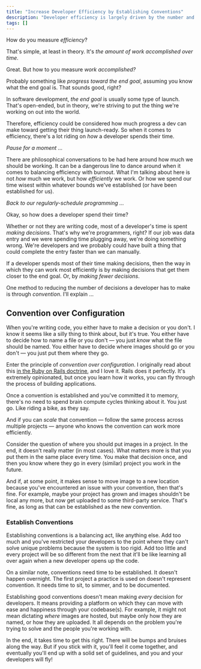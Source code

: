 ```yaml
---
title: "Increase Developer Efficiency by Establishing Conventions"
description: "Developer efficiency is largely driven by the number and type of decisions to make. That number can be reduced by establishing solid (but balanced) conventions."
tags: []
---
```


How do you measure _efficiency_?

That's simple, at least in theory. It's _the amount of work accomplished over time_.

Great. But how to you measure _work accomplished?_

Probably something like _progress toward the end goal_, assuming you know what the end goal is. That sounds good, right?

In software development, _the end goal_ is usually some type of launch. That's open-ended, but in theory, we're striving to put the thing we're working on out into the world.

Therefore, efficiency could be considered how much progress a dev can make toward getting their thing launch-ready. So when it comes to efficiency, there's a lot riding on _how_ a developer spends their time.

_Pause for a moment ..._

There are philosophical conversations to be had here around how much we should be working. It can be a dangerous line to dance around when it comes to balancing efficiency with burnout. What I'm talking about here is not _how_ much we work, but how _efficiently_ we work. Or how we spend our time wisest within whatever bounds we've established (or have been established for us).

_Back to our regularly-schedule programming ..._

Okay, so how does a developer spend their time?

Whether or not they are writing code, most of a developer's time is spent _making decisions_. That's why we're programmers, right? If our job was data entry and we were spending time plugging away, we're doing something wrong. We're developers and we probably could have built a thing that could complete the entry faster than we can manually.

If a developer spends most of their time making decisions, then the way in which they can work most efficiently is by making decisions that get them closer to the end goal. Or, by _making fewer decisions_.

One method to reducing the number of decisions a developer has to make is through _convention_. I'll explain ...

## Convention over Configuration

When you're writing code, you either have to make a decision or you don't. I know it seems like a silly thing to think about, but it's true. You either have to decide how to name a file or you don't — you just _know_ what the file should be named. You either have to decide where images should go or you don't — you just put them where they go.

Enter the principle of _convention over configuration_. I originally read about this [in the Ruby on Rails doctrine](https://rubyonrails.org/doctrine/#convention-over-configuration), and I love it. Rails does it perfectly. It's extremely opinionated, but once you learn how it works, you can fly through the process of building applications.

Once a convention is established and you've committed it to memory, there's no need to spend brain compute cycles thinking about it. You just go. Like riding a bike, as they say.

And if you can _scale_ that convention — follow the same process across multiple projects — anyone who knows the convention can work more efficiently.

Consider the question of where you should put images in a project. In the end, it doesn't really matter (in most cases). What matters more is that you put them in the same place every time. You make that decision once, and then you know where they go in every (similar) project you work in the future.

And if, at some point, it makes sense to move image to a new location because you've encountered an issue with your convention, then that's fine. For example, maybe your project has grown and images shouldn't be local any more, but now get uploaded to some third-party service. That's fine, as long as that can be established as the new convention.

### Establish Conventions

Establishing conventions is a balancing act, like anything else. Add too much and you've restricted your developers to the point where they can't solve unique problems because the system is too rigid. Add too little and every project will be so different from the next that it'll be like learning all over again when a new developer opens up the code.

On a similar note, conventions need time to be established. It doesn't happen overnight. The first project a practice is used on doesn't represent convention. It needs time to sit, to simmer, and to be documented.

Establishing good conventions doesn't mean making _every_ decision for developers. It means providing a platform on which they can move with ease and happiness through your codebase(s). For example, it might not mean dictating _where_ images are hosted, but maybe only how they are named, or how they are uploaded. It all depends on the problem you're trying to solve and the people you're working with.

In the end, it takes time to get this right. There will be bumps and bruises along the way. But if you stick with it, you'll feel it come together, and eventually you'll end up with a solid set of guidelines, and you and your developers will fly!
